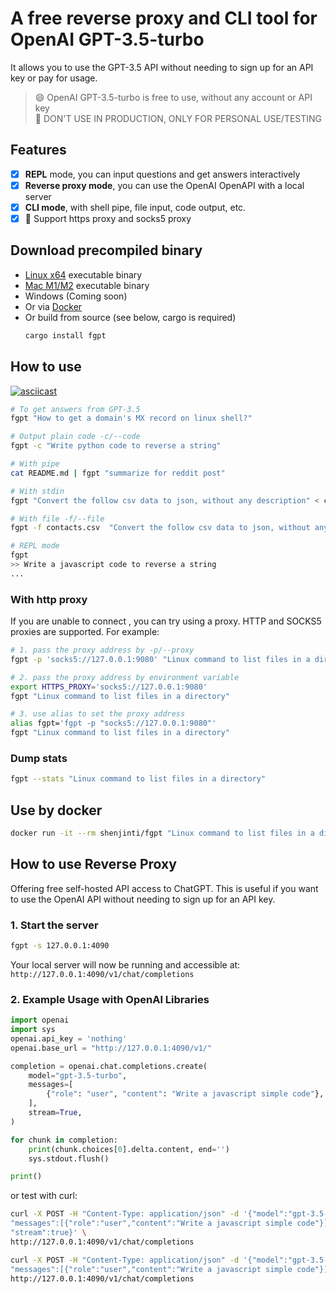 # A free reverse proxy and CLI tool for OpenAI GPT-3.5-turbo

It allows you to use the GPT-3.5 API without needing to sign up for an API key or pay for usage.
> 😄 OpenAI GPT-3.5-turbo is free to use, without any account or API key   
> 🔔 DON'T USE IN PRODUCTION, ONLY FOR PERSONAL USE/TESTING

## Features

- [x] **REPL** mode, you can input questions and get answers interactively
- [x] **Reverse proxy mode**, you can use the OpenAI OpenAPI with a local server
- [x] **CLI mode**, with shell pipe, file input, code output, etc.
- [x] 🔏 Support https proxy and socks5 proxy

## Download precompiled binary

- [Linux x64](https://github.com/shenjinti/fgpt/releases/download/v0.1.7/fgpt-linux_x64.tar.gz) executable binary
- [Mac M1/M2](https://github.com/shenjinti/fgpt/releases/download/v0.1.7/fgpt-mac_aarch64.tar.gz) executable binary
- Windows (Coming soon)
- Or via [Docker](https://hub.docker.com/r/shenjinti/fgpt)
- Or build from source (see below, cargo is required)
    ```bash
    cargo install fgpt
    ```

## How to use

[![asciicast](https://asciinema.org/a/654921.svg)](https://asciinema.org/a/654921)

```bash
# To get answers from GPT-3.5
fgpt "How to get a domain's MX record on linux shell?"

# Output plain code -c/--code
fgpt -c "Write python code to reverse a string"

# With pipe
cat README.md | fgpt "summarize for reddit post"

# With stdin
fgpt "Convert the follow csv data to json, without any description" < contacts.csv

# With file -f/--file
fgpt -f contacts.csv  "Convert the follow csv data to json, without any description"

# REPL mode
fgpt
>> Write a javascript code to reverse a string
...
```

### With http proxy

If you are unable to connect , you can try using a proxy. HTTP and SOCKS5 proxies are supported. For example:

```bash
# 1. pass the proxy address by -p/--proxy
fgpt -p 'socks5://127.0.0.1:9080' "Linux command to list files in a directory"

# 2. pass the proxy address by environment variable
export HTTPS_PROXY='socks5://127.0.0.1:9080'
fgpt "Linux command to list files in a directory"

# 3. use alias to set the proxy address
alias fgpt='fgpt -p "socks5://127.0.0.1:9080"'
fgpt "Linux command to list files in a directory"
```

### Dump stats

```bash
fgpt --stats "Linux command to list files in a directory"
```

## Use by docker

```bash
docker run -it --rm shenjinti/fgpt "Linux command to list files in a directory"
```

## How to use Reverse Proxy

Offering free self-hosted API access to ChatGPT. This is useful if you want to use the OpenAI API without needing to sign up for an API key.

### 1. Start the server

```bash
fgpt -s 127.0.0.1:4090
```

Your local server will now be running and accessible at: `http://127.0.0.1:4090/v1/chat/completions`

### 2. Example Usage with OpenAI Libraries

```python
import openai
import sys
openai.api_key = 'nothing'
openai.base_url = "http://127.0.0.1:4090/v1/"

completion = openai.chat.completions.create(
    model="gpt-3.5-turbo",
    messages=[
        {"role": "user", "content": "Write a javascript simple code"},
    ],
    stream=True,
)

for chunk in completion:
    print(chunk.choices[0].delta.content, end='')
    sys.stdout.flush()

print()
```

or test with curl:

```bash
curl -X POST -H "Content-Type: application/json" -d '{"model":"gpt-3.5-turbo",
"messages":[{"role":"user","content":"Write a javascript simple code"}], 
"stream":true}' \
http://127.0.0.1:4090/v1/chat/completions
 ```

```bash
curl -X POST -H "Content-Type: application/json" -d '{"model":"gpt-3.5-turbo",
"messages":[{"role":"user","content":"Write a javascript simple code"}]}' \
http://127.0.0.1:4090/v1/chat/completions
 ```
